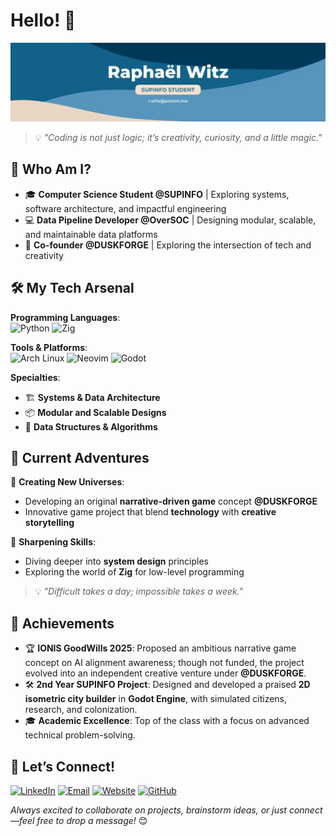 # Hello! 👋

![Banner](./banner.png)

> 💡 *"Coding is not just logic; it’s creativity, curiosity, and a little magic."*

## 🌟 Who Am I?

- 🎓 **Computer Science Student @SUPINFO** | Exploring systems, software architecture, and impactful engineering
- 💻 **Data Pipeline Developer @OverSOC** | Designing modular, scalable, and maintainable data platforms
- 🚀 **Co-founder @DUSKFORGE** | Exploring the intersection of tech and creativity

## 🛠️ My Tech Arsenal

**Programming Languages**:<br>
![Python](https://img.shields.io/badge/-Python-FFD43B?style=for-the-badge&logo=python)
![Zig](https://img.shields.io/badge/-Zig-f7a41d?style=for-the-badge&logo=zig&logoColor=white)

**Tools & Platforms**:<br>
![Arch Linux](https://img.shields.io/badge/Arch%20Linux-1793D1?style=for-the-badge&logo=arch-linux&logoColor=white)
![Neovim](https://img.shields.io/badge/NeoVim-%2357A143.svg?&style=for-the-badge&logo=neovim&logoColor=white)
![Godot](https://img.shields.io/badge/-Godot-478CBF?style=for-the-badge&logo=godot-engine&logoColor=white)

**Specialties**:
- 🏗️ **Systems & Data Architecture**
- 📦 **Modular and Scalable Designs**
- 📐 **Data Structures & Algorithms**

## 🧭 Current Adventures

🌌 **Creating New Universes**:
- Developing an original **narrative-driven game** concept **@DUSKFORGE**
- Innovative game project that blend **technology** with **creative storytelling**

🧗 **Sharpening Skills**:
- Diving deeper into **system design** principles
- Exploring the world of **Zig** for low-level programming

> 💡 *"Difficult takes a day; impossible takes a week."*

## 🏅 Achievements

- 🏆 **IONIS GoodWills 2025**: Proposed an ambitious narrative game concept on AI alignment awareness; though not funded, the project evolved into an independent creative venture under **@DUSKFORGE**.
- 🛠️ **2nd Year SUPINFO Project**: Designed and developed a praised **2D isometric city builder** in **Godot Engine**, with simulated citizens, research, and colonization.
- 🎓 **Academic Excellence**: Top of the class with a focus on advanced technical problem-solving.

## 🤝 Let’s Connect!

[![LinkedIn](https://img.shields.io/badge/-LinkedIn-blue?style=for-the-badge&logo=linkedin&logoColor=white&link=https://www.linkedin.com/in/r-witz)](https://www.linkedin.com/in/r-witz)
[![Email](https://img.shields.io/badge/-Email-grey?style=for-the-badge&logo=proton&logoColor=white)](mailto:r.witz@proton.me)
[![Website](https://img.shields.io/badge/-Website-black?style=for-the-badge&logo=Firefox&logoColor=white&link=https://www.raphael-witz.com)](https://www.raphael-witz.com)
[![GitHub](https://img.shields.io/badge/-GitHub-black?style=for-the-badge&logo=github&logoColor=white)](https://github.com/r-witz)
  
*Always excited to collaborate on projects, brainstorm ideas, or just connect—feel free to drop a message!* 😊

